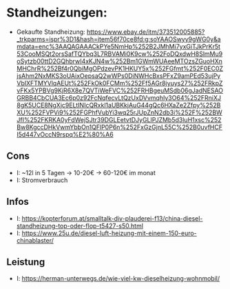 # Standheizungen:
- Gekaufte Standheizung: https://www.ebay.de/itm/373512005885?_trkparms=ispr%3D1&hash=item56f70ce8fd:g:soYAAOSwyy9gWG0y&amdata=enc%3AAQAGAAACkPYe5NmHp%252B2JMhMi7yxGiTJkPrKr5t53CooMSQt2orsSafTQYbq3L7RBVAMi0K9cw%252FoDQxdwH8SlmMu9oSytzb00ttD2GQhbrwI4xKJN4w%252Bm1GWmWUAeeMTOzsZGuoHXnMHChrR%252Bf4r0QbiMgOPdzevPK1HKUY5x%252FGfmt%252F0EC0ZjsAhm2NxMKS3oUAixOepsaQ2wWPs0DiNWHcBxsPFxZ9amPEd53ujPyVbIXFTMYVlqAEUt%252FkOk0FCMm%252Ff5AGr8jyuys27%252FRkpZvFKx5YPBVg9KjR6X8e7QVTiWeFVC%252FRHBgeuMSdb06gJadNESAOGRBB4CbCUA3Ec6p0z92FcNqfecvLtQzUxDVvmqhIy3O64%252FRniXJ8gK5UCE8NgXjc9ELtINIcQRxkl1aUBKkjAuG44gQc6HXaZe2Zfpy%252BXU%252FVPVi9%252FGPhfVubYi3wq25rJUpZnN2db3i%252F%252BWJfI%252FKRKA0yFdWejSJtr39DGLEetvtDJyGLIPJZMb5d3luH1xsc%252Bw8KgccDHkVwmYbbOn1QFlP0P6n%252FxGzGjnL55C%252B0uvfHCFI5d447vOccN9rspq%E2%80%A6	

## Cons
- I: ~12l in 5 Tagen -> 10-20€ -> 60-120€ im monat
- I: Stromverbrauch
## Infos
- I: https://kopterforum.at/smalltalk-div-plauderei-f13/china-diesel-standheizung-top-oder-flop-t5427-s50.html
- I: https://www.25u.de/diesel-luft-heizung-mit-einem-150-euro-chinablaster/

## Leistung
- I: https://herman-unterwegs.de/wie-viel-kw-dieselheizung-wohnmobil/

